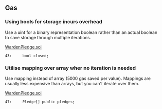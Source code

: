 ## Gas

### Using bools for storage incurs overhead
Use a uint for a binary representation boolean rather than an actual boolean to save storage through multiple iterations.

[WardenPledge.sol](https://github.com/code-423n4/2022-10-paladin/blob/d6d0c0e57ad80f15e9691086c9c7270d4ccfe0e6/contracts/WardenPledge.sol#L28-L44)
```solidity
43:     bool closed;
```

### Utilise mapping over array wher no iteration is needed
Use mapping instead of array (5000 gas saved per value). Mappings are usually less expensive than arrays, but you can't iterate over them.

[WardenPledge.sol](https://github.com/code-423n4/2022-10-paladin/blob/d6d0c0e57ad80f15e9691086c9c7270d4ccfe0e6/contracts/WardenPledge.sol#L47)
```solidity
47:     Pledge[] public pledges;
```


